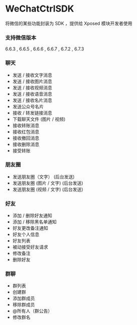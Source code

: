 
# WeChatCtrlSDK
 将微信的某些功能封装为 SDK ，提供给 Xposed 模块开发者使用

### 支持微信版本 ###  
6.6.3 , 6.6.5 , 6.6.6 , 6.6.7 , 6.7.2 , 6.7.3
 
### 聊天 ###
<ul>
 <li>发送 / 接收文字消息 </li>
 <li>发送 / 接收图片消息 </li>
 <li>发送 / 接收视频消息 </li>
 <li>发送 / 接收语音消息 </li>
 <li>发送 / 接收名片消息 </li>
 <li>发送公众号名片 </li>
 <li>接收 / 转发链接消息 </li>
 <li>下载聊天文件 (图片 / 视频) </li>
 <li>接收转账消息 </li>
 <li>接收红包消息 </li>
 <li>接收撤回消息 </li>
 <li>接收删除消息 </li>
 <li>接受转账 </li>
</ul>

### 朋友圈 ###
<ul>
 <li>发送朋友圈（文字） (后台发送) </li>
 <li>发送朋友圈 (图片 / 文字) (后台发送) </li>
 <li>发送朋友圈 (视频 / 文字) (后台发送) </li>
</ul>

### 好友 ###
<ul>
 <li>添加 / 删除好友通知 </li>
 <li>添加 / 移除黑名单通知 </li>
 <li>好友更改备注通知 </li>
 <li>好友个人信息 </li>
 <li>好友列表 </li>
 <li>被动接受好友请求 </li>
 <li>修改备注 </li>
 <li>删除好友 </li>
</ul>

### 群聊 ###
<ul>
 <li>群列表 </li>
 <li>创建群 </li>
 <li>添加群成员 </li>
 <li>移除群成员 </li>
 <li>@所有人（群公告） </li>
 <li>修改群名 </li>
</ul>


